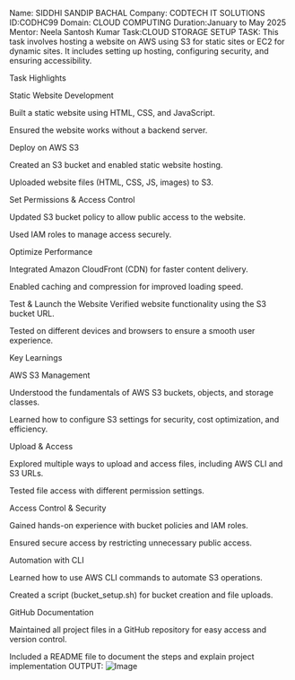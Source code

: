 Name: SIDDHI SANDIP BACHAL
Company: CODTECH IT SOLUTIONS
ID:CODHC99
Domain: CLOUD COMPUTING
Duration:January to May 2025
Mentor: Neela Santosh Kumar
Task:CLOUD STORAGE SETUP
TASK: This task involves hosting a website on AWS using S3 for static sites or EC2 for dynamic sites. It includes setting up hosting, configuring security, and ensuring accessibility.

Task Highlights

Static Website Development

Built a static website using HTML, CSS, and JavaScript.

Ensured the website works without a backend server.

Deploy on AWS S3

Created an S3 bucket and enabled static website hosting.

Uploaded website files (HTML, CSS, JS, images) to S3.

Set Permissions & Access Control

Updated S3 bucket policy to allow public access to the website.

Used IAM roles to manage access securely.

Optimize Performance

Integrated Amazon CloudFront (CDN) for faster content delivery.

Enabled caching and compression for improved loading speed.

Test & Launch the Website Verified website functionality using the S3 bucket URL.

Tested on different devices and browsers to ensure a smooth user experience.

Key Learnings

AWS S3 Management

Understood the fundamentals of AWS S3 buckets, objects, and storage classes.

Learned how to configure S3 settings for security, cost optimization, and efficiency.

Upload & Access

Explored multiple ways to upload and access files, including AWS CLI and S3 URLs.

Tested file access with different permission settings.

Access Control & Security

Gained hands-on experience with bucket policies and IAM roles.

Ensured secure access by restricting unnecessary public access.

Automation with CLI

Learned how to use AWS CLI commands to automate S3 operations.

Created a script (bucket_setup.sh) for bucket creation and file uploads.

GitHub Documentation

Maintained all project files in a GitHub repository for easy access and version control.

Included a README file to document the steps and explain project implementation
OUTPUT:
![Image](https://github.com/user-attachments/assets/d0d66905-1ebe-4603-b935-ae14ccb78c25)
